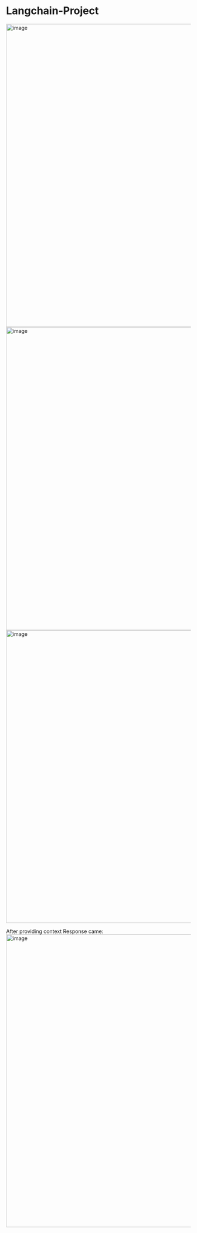 # Langchain-Project
<img width="1438" height="826" alt="image" src="https://github.com/user-attachments/assets/057567d4-7941-46f2-90f8-2a5a8f22718e" />
<img width="1438" height="826" alt="image" src="https://github.com/user-attachments/assets/2ac482a0-9a1e-426e-918e-9c9fe396b683" />

<img width="1438" height="798" alt="image" src="https://github.com/user-attachments/assets/fb734aee-905e-4204-a776-835cec9911f1" />

After providing context Response came:
<img width="1438" height="798" alt="image" src="https://github.com/user-attachments/assets/dd4f986c-6654-4465-b4bc-1856ed8213cf" />




